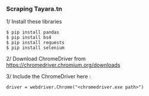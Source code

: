 
### Scraping Tayara.tn 
1/ Install these libraries
```
$ pip install pandas
$ pip install bs4
$ pip install requests
$ pip install selenium
```
2/ Download ChromeDriver from https://chromedriver.chromium.org/downloads

3/ Include the ChromeDriver here : 
```
driver = webdriver.Chrome("<chromedriver.exe path>")
```


